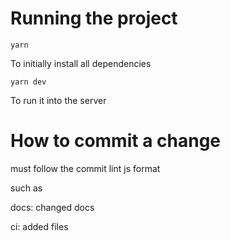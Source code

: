 # Running the project

```
yarn
```

To initially install all dependencies 

```
yarn dev
```

To run it into the server


# How to commit a change 

must follow the commit lint js format 

such as 

docs: changed docs

ci: added files 